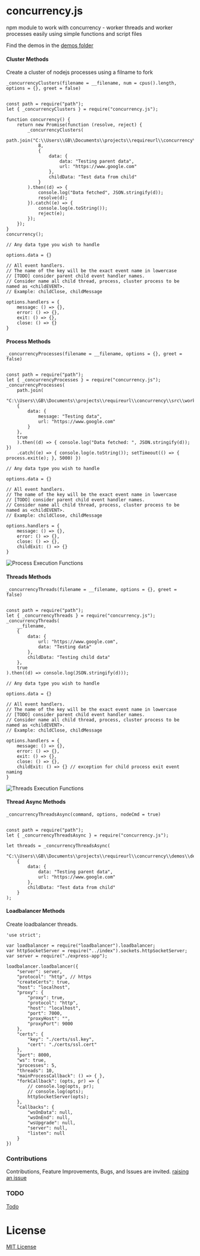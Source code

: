 # concurrency.js

npm module to work with concurrency - worker threads and worker processes easily using simple functions and script files

Find the demos in the [demos folder](./demos)

#### Cluster Methods

Create a cluster of nodejs processes using a filname to fork

`_concurrencyClusters(filename = __filename, num = cpus().length, options = {}, greet = false)`

```

const path = require("path");
let { _concurrencyClusters } = require("concurrency.js");

function concurrency() {
    return new Promise(function (resolve, reject) {
        _concurrencyClusters(
            path.join("C:\\Users\\GB\\Documents\\projects\\requireurl\\concurrency\\src\\worker.cluster.js"),
            8,
            {
                data: {
                    data: "Testing parent data",
                    url: "https://www.google.com"
                },
                childData: "Test data from child"
            }
        ).then((d) => {
            console.log("Data fetched", JSON.stringify(d));
            resolve(d);
        }).catch((e) => {
            console.log(e.toString());
            reject(e);
        });
    });
}
concurrency();

```

```
// Any data type you wish to handle

options.data = {}

// All event handlers.
// The name of the key will be the exact event name in lowercase
// [TODO] consider parent child event handler names.
// Consider name all child thread, process, cluster process to be named as <childEVENT>.
// Example: childClose, childMessage

options.handlers = {
    message: () => {},
    error: () => {},
    exit: () => {},
    close: () => {}
}
```

#### Process Methods

`_concurrencyProcesses(filename = __filename, options = {}, greet = false)`

```

const path = require("path");
let { _concurrencyProcesses } = require("concurrency.js");
_concurrencyProcesses(
    path.join(
    "C:\\Users\\GB\\Documents\\projects\\requireurl\\concurrency\\src\\worker.process.js"),
    {
        data: {
            message: "Testing data",
            url: "https://www.google.com"
        }
    },
    true
    ).then((d) => { console.log("Data fetched: ", JSON.stringify(d)); })
    .catch((e) => { console.log(e.toString()); setTimeout(() => { process.exit(e); }, 5000) })

```

```
// Any data type you wish to handle

options.data = {}

// All event handlers.
// The name of the key will be the exact event name in lowercase
// [TODO] consider parent child event handler names.
// Consider name all child thread, process, cluster process to be named as <childEVENT>.
// Example: childClose, childMessage

options.handlers = {
    message: () => {},
    error: () => {},
    close: () => {},
    childExit: () => {}
}
```

![Process Execution Functions](./docs/Concurrency.js.Process.jpg)

#### Threads Methods

`_concurrencyThreads(filename = __filename, options = {}, greet = false)`

```

const path = require("path");
let { _concurrencyThreads } = require("concurrency.js");
_concurrencyThreads(
    __filename,
    {
        data: {
            url: "https://www.google.com",
            data: "Testing data"
        },
        childData: "Testing child data"
    },
    true
).then((d) => console.log(JSON.stringify(d)));

```

```
// Any data type you wish to handle

options.data = {}

// All event handlers.
// The name of the key will be the exact event name in lowercase
// [TODO] consider parent child event handler names.
// Consider name all child thread, process, cluster process to be named as <childEVENT>.
// Example: childClose, childMessage

options.handlers = {
    message: () => {},
    error: () => {},
    exit: () => {},
    close: () => {},
    childExit: () => {} // exception for child process exit event naming
}
```

![Threads Execution Functions](./docs/Concurrency.js.Threads.jpg)

#### Thread Async Methods

`_concurrencyThreadsAsync(command, options, nodeCmd = true)`

```

const path = require("path");
let { _concurrencyThreadsAsync } = require("concurrency.js");

let threads = _concurrencyThreadsAsync(
    "C:\\Users\\GB\\Documents\\projects\\requireurl\\concurrency\\demos\\demos.threads.js",
    {
        data: {
            data: "Testing parent data",
            url: "https://www.google.com"
        },
        childData: "Test data from child"
    }
);

```


#### Loadbalancer Methods

Create loadbalancer threads.


```
'use strict';

var loadbalancer = require("loadbalancer").loadbalancer;
var httpSocketServer = require("../index").sockets.httpSocketServer;
var server = require("./express-app");

loadbalancer.loadbalancer({
    "server": server,
    "protocol": "http", // https
    "createCerts": true,
    "host": "localhost",
    "proxy": {
        "proxy": true,
        "protocol": "http",
        "host": "localhost",
        "port": 7000,
        "proxyHost": "",
        "proxyPort": 9000
    },
    "certs": {
        "key": "./certs/ssl.key",
        "cert": "./certs/ssl.cert"
    },
    "port": 8000,
    "ws": true,
    "processes": 5,
    "threads": 10,
    "mainProcessCallback": () => { },
    "forkCallback": (opts, pr) => {
        // console.log(opts, pr);
        // console.log(opts);
        httpSocketServer(opts);
    },
    "callbacks": {
        "wsOnData": null,
        "wsOnEnd": null,
        "wsUpgrade": null,
        "server": null,
        "listen": null
    }
})
```


### Contributions

Contributions, Feature Improvements, Bugs, and Issues are invited. [raising an issue](https://github.com/ganeshkbhat/concurrency.js/issues)

### TODO

[Todo](./todo)

# License

[MIT License](./LICENSE)
